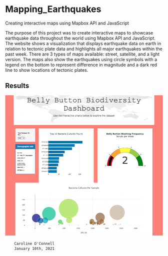 # Mapping_Earthquakes
Creating interactive maps using Mapbox API and JavaScript

The purpose of this project was to create interactive maps to showcase earthquake data throughout the world using Mapbox API and JavaScript. The website shows a visualization that displays earthquake data on earth in relation to tectonic plate data and highlights all major earthquakes within the past week. There are 3 types of maps available: street, satellite, and a light version. The maps also show the earthquakes using circle symbols with a legend on the bottom to represent difference in magnitude and a dark red line to show locations of tectonic plates.

## Results

![alt text](https://github.com/coconnell022/BB_pages/blob/main/ImagesReadMe/dashboard.png?raw=true)


        Caroline O'Connell
        January 10th, 2021